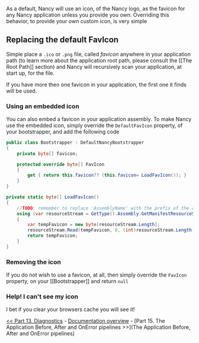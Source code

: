 As a default, Nancy will use an icon, of the Nancy logo, as the favicon for any Nancy application unless you provide you own. Overriding this behavior, to provide your own custom icon, is very simple

## Replacing the default FavIcon
Simple place a `.ico` or `.png` file, called _favicon_ anywhere in your application path (to learn more about the application root path, please consult the [[The Root Path]] section) and Nancy will recursively scan your application, at start up, for the file.

If you have more then one favicon in your application, the first one it finds will be used.

### Using an embedded icon
You can also embed a favicon in your application assembly. To make Nancy use the embedded icon, simply override the `DefaultFavIcon` property, of your bootstrapper, and add the following code 

```c#
public class Bootstrapper : DefaultNancyBootstrapper
{
    private byte[] favicon;

    protected override byte[] FavIcon
    {
        get { return this.favicon?? (this.favicon= LoadFavIcon()); }
    }
}

private static byte[] LoadFavIcon()
{
    //TODO: remember to replace 'AssemblyName' with the prefix of the resource
    using (var resourceStream = GetType().Assembly.GetManifestResourceStream("AssemblyName.favicon.ico"))
    {
        var tempFavicon = new byte[resourceStream.Length];
        resourceStream.Read(tempFavicon, 0, (int)resourceStream.Length);
        return tempFavicon;
    }
}
```

### Removing the icon

If you do not wish to use a favicon, at all, then simply override the `FavIcon` property, on your [[Bootstrapper]] and return `null`

### Help! I can't see my icon

I bet if you clear your browsers cache you will see it!


[<< Part 13. Diagnostics](Diagnostics) - [Documentation overview](Documentation) - [Part 15. The Application Before, After and OnError pipelines >>](The Application Before, After and OnError pipelines)